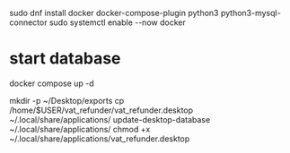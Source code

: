 sudo dnf install docker docker-compose-plugin python3 python3-mysql-connector
sudo systemctl enable --now docker

# start database
docker compose up -d

mkdir -p ~/Desktop/exports
cp /home/$USER/vat_refunder/vat_refunder.desktop ~/.local/share/applications/
update-desktop-database ~/.local/share/applications/
chmod +x ~/.local/share/applications/vat_refunder.desktop
